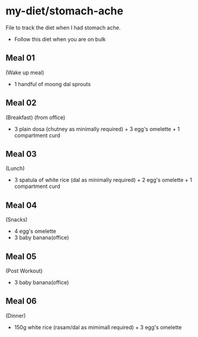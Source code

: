 # my-diet/stomach-ache
File to track the diet when I had stomach ache. 
- Follow this diet when you are on bulk

Meal 01
--------
(Wake up meal)
- 1 handful of moong dal sprouts

Meal 02
--------
(Breakfast) (from office)
- 3 plain dosa (chutney as minimally required) + 3 egg's omelette + 1 compartment curd

Meal 03
--------
(Lunch)
- 3 spatula of white rice (dal as minimally required) + 2 egg's omelette + 1 compartment curd

Meal 04
--------
(Snacks)
- 4 egg's omelette
- 3 baby banana(office)

Meal 05
--------
(Post Workout)
- 3 baby banana(office)

Meal 06
--------
(Dinner)
- 150g white rice (rasam/dal as mimimall required) + 3 egg's omelette
